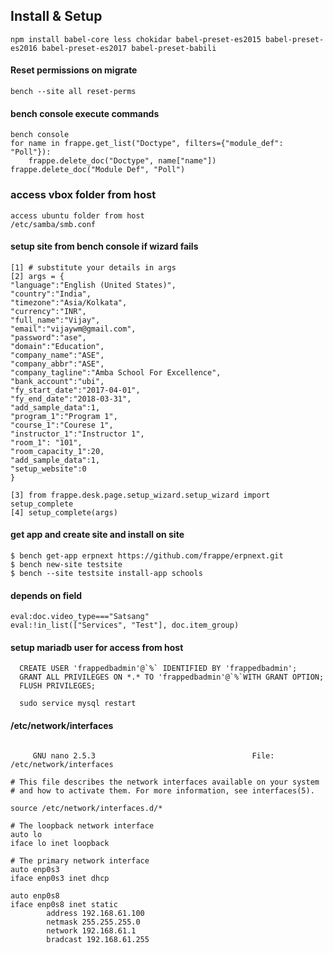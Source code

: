 ## Install & Setup


```
npm install babel-core less chokidar babel-preset-es2015 babel-preset-es2016 babel-preset-es2017 babel-preset-babili
```

#### Reset permissions on migrate

```
bench --site all reset-perms
```
#### bench console execute commands

```
bench console
for name in frappe.get_list("Doctype", filters={"module_def": "Poll"}):
    frappe.delete_doc("Doctype", name["name"])
frappe.delete_doc("Module Def", "Poll")
```

### access vbox folder from host

```
access ubuntu folder from host
/etc/samba/smb.conf

```

#### setup site from bench console if wizard fails

```
[1] # substitute your details in args
[2] args = {
"language":"English (United States)",
"country":"India",
"timezone":"Asia/Kolkata",
"currency":"INR",
"full_name":"Vijay",
"email":"vijaywm@gmail.com",
"password":"ase",
"domain":"Education",
"company_name":"ASE",
"company_abbr":"ASE",
"company_tagline":"Amba School For Excellence",
"bank_account":"ubi",
"fy_start_date":"2017-04-01",
"fy_end_date":"2018-03-31",
"add_sample_data":1,
"program_1":"Program 1",
"course_1":"Courese 1",
"instructor_1":"Instructor 1",
"room_1": "101",
"room_capacity_1":20,
"add_sample_data":1,
"setup_website":0
}

[3] from frappe.desk.page.setup_wizard.setup_wizard import setup_complete
[4] setup_complete(args)

```

#### get app and create site and install on site

```
$ bench get-app erpnext https://github.com/frappe/erpnext.git
$ bench new-site testsite
$ bench --site testsite install-app schools
```


#### depends on field

```
eval:doc.video_type==="Satsang"
eval:!in_list(["Services", "Test"], doc.item_group)
```

#### setup mariadb user for access from host

```
  CREATE USER 'frappedbadmin'@`%` IDENTIFIED BY 'frappedbadmin';
  GRANT ALL PRIVILEGES ON *.* TO 'frappedbadmin'@`%`WITH GRANT OPTION;
  FLUSH PRIVILEGES;
  
  sudo service mysql restart
```  


#### /etc/network/interfaces

```
     
     GNU nano 2.5.3                                   File: /etc/network/interfaces

# This file describes the network interfaces available on your system
# and how to activate them. For more information, see interfaces(5).

source /etc/network/interfaces.d/*

# The loopback network interface
auto lo
iface lo inet loopback

# The primary network interface
auto enp0s3
iface enp0s3 inet dhcp

auto enp0s8
iface enp0s8 inet static
        address 192.168.61.100
        netmask 255.255.255.0
        network 192.168.61.1
        bradcast 192.168.61.255
```


